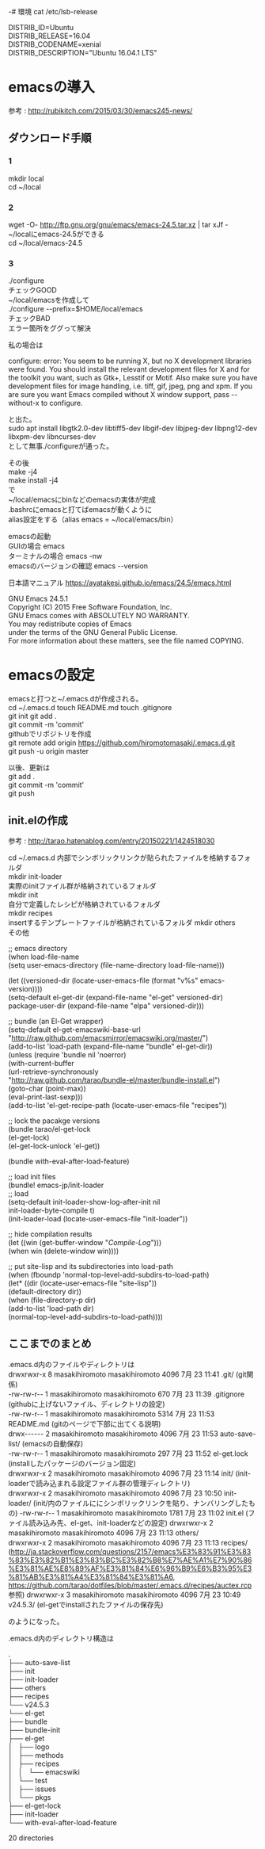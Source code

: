 -# 環境
cat /etc/lsb-release  

DISTRIB_ID=Ubuntu  
DISTRIB_RELEASE=16.04  
DISTRIB_CODENAME=xenial  
DISTRIB_DESCRIPTION="Ubuntu 16.04.1 LTS"  

# emacsの導入
参考 : http://rubikitch.com/2015/03/30/emacs245-news/

## ダウンロード手順
### 1
mkdir local  
cd ~/local  
### 2
wget -O- http://ftp.gnu.org/gnu/emacs/emacs-24.5.tar.xz | tar xJf -  
~/localにemacs-24.5ができる  
cd ~/local/emacs-24.5  
### 3
./configure  
チェックGOOD  
~/local/emacsを作成して  
./configure --prefix=$HOME/local/emacs  
チェックBAD  
エラー箇所をググって解決

私の場合は

configure: error: You seem to be running X, but no X development libraries
were found. You should install the relevant development files for X
and for the toolkit you want, such as Gtk+, Lesstif or Motif. Also make
sure you have development files for image handling, i.e.
tiff, gif, jpeg, png and xpm.
If you are sure you want Emacs compiled without X window support, pass
 --without-x
to configure.

と出た。  
sudo apt install libgtk2.0-dev libtiff5-dev libgif-dev libjpeg-dev libpng12-dev libxpm-dev libncurses-dev  
として無事./configureが通った。 

その後  
make -j4  
make install -j4  
で  
~/local/emacsにbinなどのemacsの実体が完成  
.bashrcにemacsと打てばemacsが動くように  
alias設定をする（alias emacs = ~/local/emacs/bin）  

emacsの起動  
GUIの場合 emacs  
ターミナルの場合 emacs -nw  
emacsのバージョンの確認
emacs --version

日本語マニュアル
https://ayatakesi.github.io/emacs/24.5/emacs.html  

GNU Emacs 24.5.1  
Copyright (C) 2015 Free Software Foundation, Inc.  
GNU Emacs comes with ABSOLUTELY NO WARRANTY.  
You may redistribute copies of Emacs  
under the terms of the GNU General Public License.  
For more information about these matters, see the file named COPYING.  


# emacsの設定
emacsと打つと~/.emacs.dが作成される。  
cd ~/.emacs.d
touch README.md
touch .gitignore  
git init
git add .  
git commit -m 'commit'  
githubでリポジトリを作成  
git remote add origin https://github.com/hiromotomasaki/.emacs.d.git  
git push -u origin master

以後、更新は  
git add .  
git commit -m 'commit'  
git push  

## init.elの作成
参考 : http://tarao.hatenablog.com/entry/20150221/1424518030

cd ~/.emacs.d
内部でシンボリックリンクが貼られたファイルを格納するフォルダ  
mkdir init-loader  
実際のinitファイル群が格納されているフォルダ  
mkdir init  
自分で定義したレシピが格納されているフォルダ  
mkdir recipes  
insertするテンプレートファイルが格納されているフォルダ
mkdir others  
その他  

;; emacs directory  
(when load-file-name  
  (setq user-emacs-directory (file-name-directory load-file-name)))  

(let ((versioned-dir (locate-user-emacs-file (format "v%s" emacs-version))))  
  (setq-default el-get-dir (expand-file-name "el-get" versioned-dir)  
                package-user-dir (expand-file-name "elpa" versioned-dir)))  

;; bundle (an El-Get wrapper)  
(setq-default el-get-emacswiki-base-url  
              "http://raw.github.com/emacsmirror/emacswiki.org/master/")  
(add-to-list 'load-path (expand-file-name "bundle" el-get-dir))  
(unless (require 'bundle nil 'noerror)  
  (with-current-buffer  
      (url-retrieve-synchronously  
       "http://raw.github.com/tarao/bundle-el/master/bundle-install.el")  
    (goto-char (point-max))  
    (eval-print-last-sexp)))  
(add-to-list 'el-get-recipe-path (locate-user-emacs-file "recipes"))  

;; lock the pacakge versions  
(bundle tarao/el-get-lock  
  (el-get-lock)  
  (el-get-lock-unlock 'el-get))  

(bundle with-eval-after-load-feature)  

;; load init files  
(bundle! emacs-jp/init-loader  
  ;; load  
  (setq-default init-loader-show-log-after-init nil  
                init-loader-byte-compile t)  
  (init-loader-load (locate-user-emacs-file "init-loader"))  

  ;; hide compilation results  
  (let ((win (get-buffer-window "*Compile-Log*")))  
    (when win (delete-window win))))  

;; put site-lisp and its subdirectories into load-path  
(when (fboundp 'normal-top-level-add-subdirs-to-load-path)  
  (let* ((dir (locate-user-emacs-file "site-lisp"))  
         (default-directory dir))  
    (when (file-directory-p dir)  
      (add-to-list 'load-path dir)  
      (normal-top-level-add-subdirs-to-load-path))))  

## ここまでのまとめ
.emacs.d内のファイルやディレクトリは  
drwxrwxr-x  8 masakihiromoto masakihiromoto 4096  7月 23 11:41 .git/  (git関係)  
-rw-rw-r--  1 masakihiromoto masakihiromoto  670  7月 23 11:39 .gitignore  (githubに上げないファイル、ディレクトリの設定)  
-rw-rw-r--  1 masakihiromoto masakihiromoto 5314  7月 23 11:53 README.md  (gitのページで下部に出てくる説明)  
drwx------  2 masakihiromoto masakihiromoto 4096  7月 23 11:53 auto-save-list/  (emacsの自動保存)  
-rw-rw-r--  1 masakihiromoto masakihiromoto  297  7月 23 11:52 el-get.lock  (installしたパッケージのバージョン固定)  
drwxrwxr-x  2 masakihiromoto masakihiromoto 4096  7月 23 11:14 init/  (init-loaderで読み込まれる設定ファイル群の管理ディレクトリ)  
drwxrwxr-x  2 masakihiromoto masakihiromoto 4096  7月 23 10:50 init-loader/  (init/内のファイルににシンボリックリンクを貼り、ナンバリングしたもの)
-rw-rw-r--  1 masakihiromoto masakihiromoto 1781  7月 23 11:02 init.el  (ファイル読み込み先、el-get、init-loaderなどの設定)
drwxrwxr-x  2 masakihiromoto masakihiromoto 4096  7月 23 11:13 others/  
drwxrwxr-x  2 masakihiromoto masakihiromoto 4096  7月 23 11:13 recipes/  (http://ja.stackoverflow.com/questions/2157/emacs%E3%83%91%E3%83%83%E3%82%B1%E3%83%BC%E3%82%B8%E7%AE%A1%E7%90%86%E3%81%AE%E8%89%AF%E3%81%84%E6%96%B9%E6%B3%95%E3%81%AB%E3%81%A4%E3%81%84%E3%81%A6, https://github.com/tarao/dotfiles/blob/master/.emacs.d/recipes/auctex.rcp 参照)
drwxrwxr-x  3 masakihiromoto masakihiromoto 4096  7月 23 10:49 v24.5.3/  (el-getでinstallされたファイルの保存先)

のようになった。

.emacs.d内のディレクトリ構造は  

.  
├── auto-save-list  
├── init  
├── init-loader  
├── others  
├── recipes  
└── v24.5.3  
    └── el-get  
        ├── bundle  
        ├── bundle-init  
        ├── el-get  
        │   ├── logo  
        │   ├── methods  
        │   ├── recipes  
        │   │   └── emacswiki  
        │   └── test  
        │       ├── issues  
        │       └── pkgs  
        ├── el-get-lock  
        ├── init-loader  
        └── with-eval-after-load-feature  
  
20 directories  

